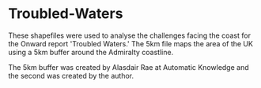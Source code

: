 # Troubled-Waters
These shapefiles were used to analyse the challenges facing the coast for the Onward report 'Troubled Waters.' The 5km file maps the area of the UK using a 5km buffer around the Admiralty coastline. 

The 5km buffer was created by Alasdair Rae at Automatic Knowledge and the second was created by the author.

